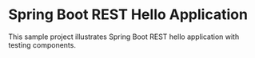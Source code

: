 # Spring Boot REST Hello Application

This sample project illustrates Spring Boot REST hello application with testing components.